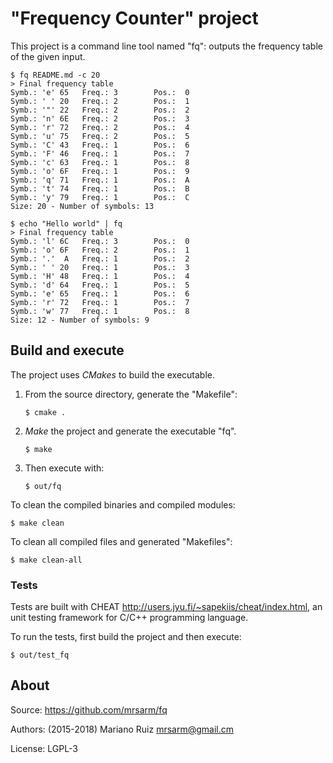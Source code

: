 "Frequency Counter" project
===========================

This project is a command line tool named "fq": outputs
the frequency table of the given input.

    $ fq README.md -c 20
    > Final frequency table
    Symb.: 'e' 65   Freq.: 3        Pos.:  0
    Symb.: ' ' 20   Freq.: 2        Pos.:  1
    Symb.: '"' 22   Freq.: 2        Pos.:  2
    Symb.: 'n' 6E   Freq.: 2        Pos.:  3
    Symb.: 'r' 72   Freq.: 2        Pos.:  4
    Symb.: 'u' 75   Freq.: 2        Pos.:  5
    Symb.: 'C' 43   Freq.: 1        Pos.:  6
    Symb.: 'F' 46   Freq.: 1        Pos.:  7
    Symb.: 'c' 63   Freq.: 1        Pos.:  8
    Symb.: 'o' 6F   Freq.: 1        Pos.:  9
    Symb.: 'q' 71   Freq.: 1        Pos.:  A
    Symb.: 't' 74   Freq.: 1        Pos.:  B
    Symb.: 'y' 79   Freq.: 1        Pos.:  C
    Size: 20 - Number of symbols: 13
    
    $ echo "Hello world" | fq
    > Final frequency table
    Symb.: 'l' 6C   Freq.: 3        Pos.:  0
    Symb.: 'o' 6F   Freq.: 2        Pos.:  1
    Symb.: '.'  A   Freq.: 1        Pos.:  2
    Symb.: ' ' 20   Freq.: 1        Pos.:  3
    Symb.: 'H' 48   Freq.: 1        Pos.:  4
    Symb.: 'd' 64   Freq.: 1        Pos.:  5
    Symb.: 'e' 65   Freq.: 1        Pos.:  6
    Symb.: 'r' 72   Freq.: 1        Pos.:  7
    Symb.: 'w' 77   Freq.: 1        Pos.:  8
    Size: 12 - Number of symbols: 9


Build and execute
-----------------

The project uses *CMakes* to build the executable.

1. From the source directory, generate the "Makefile":

       $ cmake .

2. *Make* the project and generate the executable "fq".

       $ make

3. Then execute with:

       $ out/fq

To clean the compiled binaries and compiled modules:

    $ make clean

To clean all compiled files and generated "Makefiles":

    $ make clean-all


### Tests

Tests are built with CHEAT <http://users.jyu.fi/~sapekiis/cheat/index.html>,
an unit testing framework for C/C++ programming language.

To run the tests, first build the project and then execute:

    $ out/test_fq


About
-----

Source: https://github.com/mrsarm/fq

Authors: (2015-2018) Mariano Ruiz <mrsarm@gmail.cm>

License: LGPL-3
